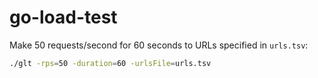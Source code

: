 # go-load-test

Make 50 requests/second for 60 seconds to URLs specified in `urls.tsv`:

```bash
./glt -rps=50 -duration=60 -urlsFile=urls.tsv
```
